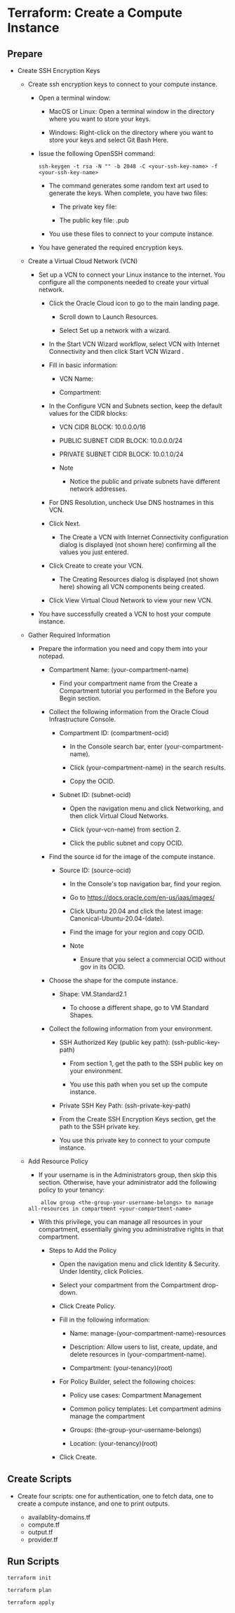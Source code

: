 #  Terraform: Create a Compute Instance

## Prepare

* Create SSH Encryption Keys
    - Create ssh encryption keys to connect to your compute instance.

        - Open a terminal window:
        
            - MacOS or Linux: Open a terminal window in the directory where you want to store your keys.

            - Windows: Right-click on the directory where you want to store your keys and select Git Bash Here.

        - Issue the following OpenSSH command:
            ```
            ssh-keygen -t rsa -N "" -b 2048 -C <your-ssh-key-name> -f <your-ssh-key-name>
            ```
        
            - The command generates some random text art used to generate the keys. When complete, you have two files:

                - The private key file: <your-ssh-key-name>

                - The public key file: <your-ssh-key-name>.pub

            - You use these files to connect to your compute instance.

        - You have generated the required encryption keys.

    - Create a Virtual Cloud Network (VCN)

        - Set up a VCN to connect your Linux instance to the internet. You configure all the components needed to create your virtual network.

            - Click the Oracle Cloud icon to go to the main landing page.

                - Scroll down to Launch Resources.

                - Select Set up a network with a wizard.

            - In the Start VCN Wizard workflow, select VCN with Internet Connectivity and then click Start VCN Wizard .

            - Fill in basic information:

                - VCN Name: <your-vcn-name>

                - Compartment: <your-compartment-name>

            - In the Configure VCN and Subnets section, keep the default values for the CIDR blocks:

                - VCN CIDR BLOCK: 10.0.0.0/16

                - PUBLIC SUBNET CIDR BLOCK: 10.0.0.0/24

                - PRIVATE SUBNET CIDR BLOCK: 10.0.1.0/24

                - Note
                    - Notice the public and private subnets have different network addresses.

            - For DNS Resolution, uncheck Use DNS hostnames in this VCN.

            - Click Next.

                - The Create a VCN with Internet Connectivity configuration dialog is displayed (not shown here) confirming all the values you just entered.

            - Click Create to create your VCN.

                - The Creating Resources dialog is displayed (not shown here) showing all VCN components being created.

            - Click View Virtual Cloud Network to view your new VCN.

        - You have successfully created a VCN to host your compute instance.

    - Gather Required Information

        - Prepare the information you need and copy them into your notepad.

            - Compartment Name: (your-compartment-name)

                - Find your compartment name from the Create a Compartment tutorial you performed in the Before you Begin section.

            - Collect the following information from the Oracle Cloud Infrastructure Console.

                - Compartment ID: (compartment-ocid)

                    - In the Console search bar, enter (your-compartment-name).

                    - Click (your-compartment-name) in the search results.

                    - Copy the OCID.

                - Subnet ID: (subnet-ocid)

                    - Open the navigation menu and click Networking, and then click Virtual Cloud Networks.

                    - Click (your-vcn-name) from section 2.

                    - Click the public subnet and copy OCID.

            - Find the source id for the image of the compute instance.

                - Source ID: (source-ocid)

                    - In the Console's top navigation bar, find your region.

                    - Go to https://docs.oracle.com/en-us/iaas/images/  

                    - Click Ubuntu 20.04 and click the latest image: Canonical-Ubuntu-20.04-(date).

                    - Find the image for your region and copy OCID.

                    - Note

                        - Ensure that you select a commercial OCID without gov in its OCID.

            - Choose the shape for the compute instance.

                - Shape: VM.Standard2.1

                    - To choose a different shape, go to VM Standard Shapes.

            - Collect the following information from your environment.

                - SSH Authorized Key (public key path): (ssh-public-key-path)

                    - From section 1, get the path to the SSH public key on your environment.

                    - You use this path when you set up the compute instance.

                - Private SSH Key Path: (ssh-private-key-path)

                - From the Create SSH Encryption Keys section, get the path to the SSH private key.

                - You use this private key to connect to your compute instance. 

    - Add Resource Policy

        - If your username is in the Administrators group, then skip this section. Otherwise, have your administrator add the following policy to your tenancy:

        ```
            allow group <the-group-your-username-belongs> to manage all-resources in compartment <your-compartment-name>
        ``` 

        - With this privilege, you can manage all resources in your compartment, essentially giving you administrative rights in that compartment.

            - Steps to Add the Policy
                
                - Open the navigation menu and click Identity & Security. Under Identity, click Policies.

                - Select your compartment from the Compartment drop-down.

                - Click Create Policy.

                - Fill in the following information:

                    - Name: manage-(your-compartment-name)-resources

                    - Description: Allow users to list, create, update, and delete resources in (your-compartment-name).

                    - Compartment: (your-tenancy)(root)

                - For Policy Builder, select the following choices:

                    - Policy use cases: Compartment Management

                    - Common policy templates: Let compartment admins manage the compartment

                    - Groups: (the-group-your-username-belongs)

                    - Location: (your-tenancy)(root)

                - Click Create.

## Create Scripts

* Create four scripts: one for authentication, one to fetch data, one to create a compute instance, and one to print outputs.

    - availablity-domains.tf
    - compute.tf
    - output.tf
    - provider.tf

## Run Scripts

```
terraform init
```

```
terraform plan
```

```
terraform apply
```